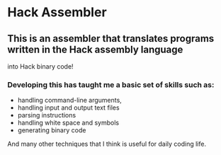 # Hack Assembler

## This is an assembler that translates programs written in the Hack assembly language
into Hack binary code!

### Developing this has taught me a basic set of skills such as: 
* handling command-line arguments,
* handling input and output text files
* parsing instructions
* handling white space and symbols
* generating binary code

And many other techniques that I think is useful for daily coding life. 
